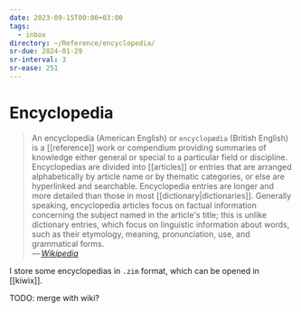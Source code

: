 ```yaml
---
date: 2023-09-15T00:00+03:00
tags:
  - inbox
directory: ~/Reference/encyclopedia/
sr-due: 2024-01-29
sr-interval: 3
sr-ease: 251
---
```


# Encyclopedia

> An encyclopedia (American English) or `encyclopædia` (British English) is a
> [[reference]] work or compendium providing summaries of knowledge either
> general or special to a particular field or discipline. Encyclopedias are
> divided into [[articles]] or entries that are arranged alphabetically by
> article name or by thematic categories, or else are hyperlinked and
> searchable. Encyclopedia entries are longer and more detailed than those in
> most [[dictionary|dictionaries]]. Generally speaking, encyclopedia articles
> focus on factual information concerning the subject named in the article's
> title; this is unlike dictionary entries, which focus on linguistic
> information about words, such as their etymology, meaning, pronunciation, use,
> and grammatical forms.\
> — <cite>[Wikipedia](https://en.wikipedia.org/wiki/Encyclopedia)</cite>

I store some encyclopedias in `.zim` format, which can be opened in [[kiwix]].

TODO: merge with wiki?
